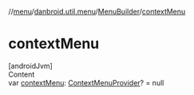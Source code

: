 //[menu](../../../index.md)/[danbroid.util.menu](../index.md)/[MenuBuilder](index.md)/[contextMenu](context-menu.md)



# contextMenu  
[androidJvm]  
Content  
var [contextMenu](context-menu.md): [ContextMenuProvider](../index.md#%5Bdanbroid.util.menu%2FContextMenuProvider%2F%2F%2FPointingToDeclaration%2F%5D%2FClasslikes%2F842338024)? = null  



